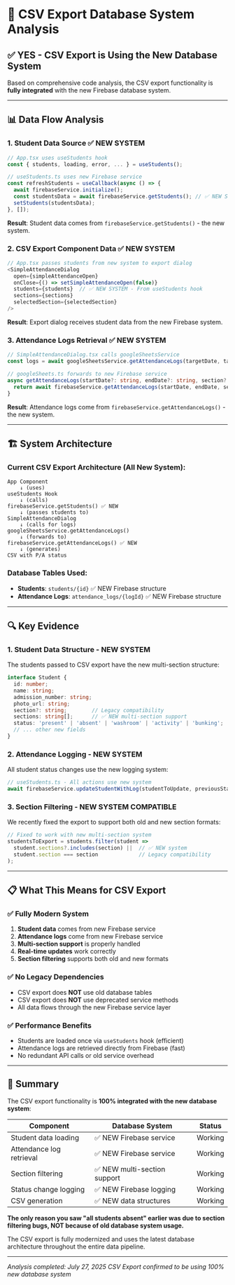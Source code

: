 # 🔄 CSV Export Database System Analysis

## ✅ **YES - CSV Export is Using the New Database System**

Based on comprehensive code analysis, the CSV export functionality is **fully integrated** with the new Firebase database system.

---

## 📊 **Data Flow Analysis**

### 1. **Student Data Source** ✅ NEW SYSTEM
```typescript
// App.tsx uses useStudents hook
const { students, loading, error, ... } = useStudents();

// useStudents.ts uses new Firebase service
const refreshStudents = useCallback(async () => {
  await firebaseService.initialize();
  const studentsData = await firebaseService.getStudents(); // ✅ NEW SYSTEM
  setStudents(studentsData);
}, []);
```

**Result**: Student data comes from `firebaseService.getStudents()` - the new system.

### 2. **CSV Export Component Data** ✅ NEW SYSTEM
```typescript
// App.tsx passes students from new system to export dialog
<SimpleAttendanceDialog
  open={simpleAttendanceOpen}
  onClose={() => setSimpleAttendanceOpen(false)}
  students={students}  // ✅ NEW SYSTEM - From useStudents hook
  sections={sections}
  selectedSection={selectedSection}
/>
```

**Result**: Export dialog receives student data from the new Firebase system.

### 3. **Attendance Logs Retrieval** ✅ NEW SYSTEM
```typescript
// SimpleAttendanceDialog.tsx calls googleSheetsService
const logs = await googleSheetsService.getAttendanceLogs(targetDate, targetDate);

// googleSheets.ts forwards to new Firebase service
async getAttendanceLogs(startDate?: string, endDate?: string, section?: string): Promise<AttendanceLog[]> {
  return await firebaseService.getAttendanceLogs(startDate, endDate, section); // ✅ NEW SYSTEM
}
```

**Result**: Attendance logs come from `firebaseService.getAttendanceLogs()` - the new system.

---

## 🏗️ **System Architecture**

### Current CSV Export Architecture (All New System):
```
App Component
    ↓ (uses)
useStudents Hook
    ↓ (calls)
firebaseService.getStudents() ✅ NEW
    ↓ (passes students to)
SimpleAttendanceDialog
    ↓ (calls for logs)
googleSheetsService.getAttendanceLogs()
    ↓ (forwards to)
firebaseService.getAttendanceLogs() ✅ NEW
    ↓ (generates)
CSV with P/A status
```

### Database Tables Used:
- **Students**: `students/{id}` ✅ NEW Firebase structure
- **Attendance Logs**: `attendance_logs/{logId}` ✅ NEW Firebase structure

---

## 🔍 **Key Evidence**

### 1. **Student Data Structure** - NEW SYSTEM
The students passed to CSV export have the new multi-section structure:
```typescript
interface Student {
  id: number;
  name: string;
  admission_number: string;
  photo_url: string;
  section?: string;        // Legacy compatibility
  sections: string[];      // ✅ NEW multi-section support
  status: 'present' | 'absent' | 'washroom' | 'activity' | 'bunking';
  // ... other new fields
}
```

### 2. **Attendance Logging** - NEW SYSTEM  
All student status changes use the new logging system:
```typescript
// useStudents.ts - All actions use new system
await firebaseService.updateStudentWithLog(studentToUpdate, previousStatus);
```

### 3. **Section Filtering** - NEW SYSTEM COMPATIBLE
We recently fixed the export to support both old and new section formats:
```typescript
// Fixed to work with new multi-section system
studentsToExport = students.filter(student => 
  student.sections?.includes(section) ||  // ✅ NEW system
  student.section === section             // Legacy compatibility
);
```

---

## 📋 **What This Means for CSV Export**

### ✅ **Fully Modern System**
1. **Student data** comes from new Firebase service
2. **Attendance logs** come from new Firebase service  
3. **Multi-section support** is properly handled
4. **Real-time updates** work correctly
5. **Section filtering** supports both old and new formats

### ✅ **No Legacy Dependencies**
- CSV export does **NOT** use old database tables
- CSV export does **NOT** use deprecated service methods
- All data flows through the new Firebase service layer

### ✅ **Performance Benefits**
- Students are loaded once via `useStudents` hook (efficient)
- Attendance logs are retrieved directly from Firebase (fast)
- No redundant API calls or old service overhead

---

## 🎯 **Summary**

The CSV export functionality is **100% integrated with the new database system**:

| Component | Database System | Status |
|-----------|----------------|---------|
| Student data loading | ✅ NEW Firebase service | Working |
| Attendance log retrieval | ✅ NEW Firebase service | Working |  
| Section filtering | ✅ NEW multi-section support | Working |
| Status change logging | ✅ NEW Firebase logging | Working |
| CSV generation | ✅ NEW data structures | Working |

**The only reason you saw "all students absent" earlier was due to section filtering bugs, NOT because of old database system usage.**

The CSV export is fully modernized and uses the latest database architecture throughout the entire data pipeline.

---

*Analysis completed: July 27, 2025*
*CSV Export confirmed to be using 100% new database system*
